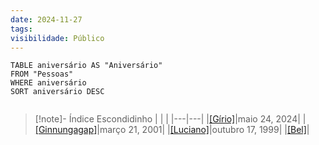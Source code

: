 ```yaml
---
date: 2024-11-27
tags: 
visibilidade: Público
---
```



```dataview
TABLE aniversário AS "Aniversário"
FROM "Pessoas"
WHERE aniversário 
SORT aniversário DESC


```

>[!note]- Índice Escondidinho 
>|   |   |
|---|---|
|[[Gírio]](app://obsidian.md/Pessoas/G%C3%ADrio.md)|maio 24, 2024|
|[[Ginnungagap]](app://obsidian.md/Pessoas/Ginnungagap.md)|março 21, 2001|
|[[Luciano]](app://obsidian.md/Pessoas/Luciano.md)|outubro 17, 1999|
|[[Bel]](app://obsidian.md/Pessoas/Bel.md)|
